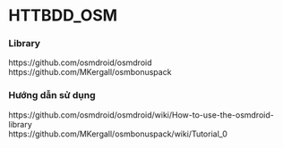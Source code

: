 # HTTBDD_OSM
<h3>Library</h3>
https://github.com/osmdroid/osmdroid <br />
https://github.com/MKergall/osmbonuspack <br />
<h3>Hướng dẫn sử dụng</h3>
https://github.com/osmdroid/osmdroid/wiki/How-to-use-the-osmdroid-library <br />
https://github.com/MKergall/osmbonuspack/wiki/Tutorial_0 <br />
